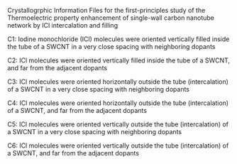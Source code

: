 Crystallogrphic Information Files for the first-principles study of the Thermoelectric property enhancement of single-wall carbon nanotube network by ICl intercalation and filling

C1: Iodine monochloride (ICl) molecules were oriented vertically filled inside the tube of a SWCNT in a very close spacing with neighboring dopants

C2: ICl molecules were oriented vertically filled inside the tube of a SWCNT, and far from the adjacent dopants

C3: ICl molecules were oriented horizontally outside the tube (intercalation) of a SWCNT in a very close spacing with neighboring dopants

C4: ICl molecules were oriented horizontally outside the tube (intercalation) of a SWCNT, and far from the adjacent dopants

C5: ICl molecules were oriented vertically outside the tube (intercalation) of a SWCNT in a very close spacing with neighboring dopants

C6: ICl molecules were oriented vertically outside the tube (intercalation) of a SWCNT, and far from the adjacent dopants
